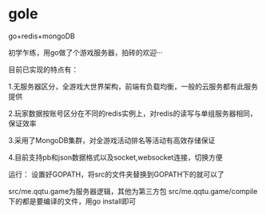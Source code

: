 gole
====

go+redis+mongoDB

初学乍练，用go做了个游戏服务器，拍砖的欢迎···

目前已实现的特点有：

1.无服务器区分，全游戏大世界架构，前端有负载均衡，一般的云服务都有此服务提供

2.玩家数据按账号区分在不同的redis实例上，对redis的读写与单组服务器相同，保证效率

3.采用了MongoDB集群，对全游戏活动排名等活动有高效存储保证

4.目前支持pb和json数据格式以及socket,websocket连接，切换方便


运行：
设置好GOPATH，将src的文件夹替换到GOPATH下的就可以了

src/me.qqtu.game为服务器逻辑，其他为第三方包
src/me.qqtu.game/compile下的都是要编译的文件，用go install即可
